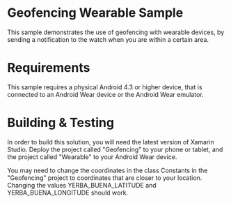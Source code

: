 Geofencing Wearable Sample
===========================
This sample demonstrates the use of geofencing with wearable devices, by sending a notification to the watch when you are within a certain area.

Requirements
============
This sample requires a physical Android 4.3 or higher device, that is connected to an Android Wear device or the Android Wear emulator.

Building & Testing
==================
In order to build this solution, you will need the latest version of Xamarin Studio. Deploy the project called "Geofencing" to your phone or tablet, and the project called "Wearable" to your Android Wear device.

You may need to change the coordinates in the class Constants in the "Geofencing" project to coordinates that are closer to your location. Changing the values YERBA_BUENA_LATITUDE and YERBA_BUENA_LONGITUDE should work.